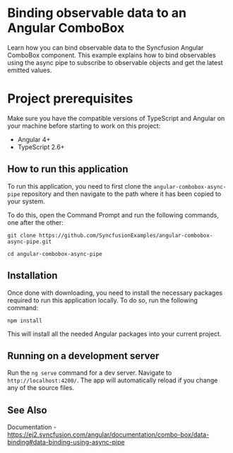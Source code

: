 # Binding observable data to an Angular ComboBox

Learn how you can bind observable data to the Syncfusion Angular ComboBox component. This example explains how to bind observables using the async pipe to subscribe to observable objects and get the latest emitted values.

# Project prerequisites
Make sure you have the compatible versions of TypeScript and Angular on your machine before starting to work on this project:
* Angular 4+
* TypeScript 2.6+

## How to run this application
To run this application, you need to first clone the `angular-combobox-async-pipe` repository and then navigate to the path where it has been copied to your system.

To do this, open the Command Prompt and run the following commands, one after the other:

```
git clone https://github.com/SyncfusionExamples/angular-combobox-async-pipe.git

cd angular-combobox-async-pipe
```

## Installation
Once done with downloading, you need to install the necessary packages required to run this application locally. To do so, run the following command:

```
npm install
```
This will install all the needed Angular packages into your current project.

## Running on a development server
Run the `ng serve` command for a dev server. Navigate to `http://localhost:4200/`. The app will automatically reload if you change any of the source files.

## See Also
Documentation - https://ej2.syncfusion.com/angular/documentation/combo-box/data-binding#data-binding-using-async-pipe

